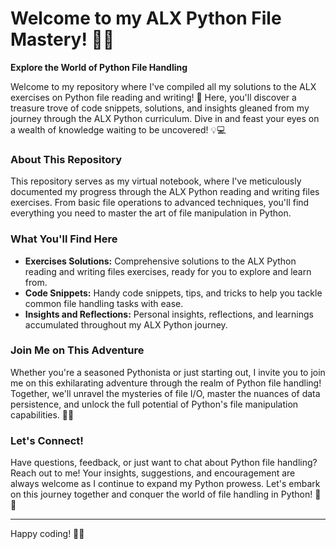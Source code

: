 # Welcome to my ALX Python File Mastery! 🚀📝

**Explore the World of Python File Handling**

Welcome to my repository where I've compiled all my solutions to the ALX exercises on Python file reading and writing! 🐍 Here, you'll discover a treasure trove of code snippets, solutions, and insights gleaned from my journey through the ALX Python curriculum. Dive in and feast your eyes on a wealth of knowledge waiting to be uncovered! 💡💻

### About This Repository

This repository serves as my virtual notebook, where I've meticulously documented my progress through the ALX Python reading and writing files exercises. From basic file operations to advanced techniques, you'll find everything you need to master the art of file manipulation in Python.

### What You'll Find Here

- **Exercises Solutions:** Comprehensive solutions to the ALX Python reading and writing files exercises, ready for you to explore and learn from.
- **Code Snippets:** Handy code snippets, tips, and tricks to help you tackle common file handling tasks with ease.
- **Insights and Reflections:** Personal insights, reflections, and learnings accumulated throughout my ALX Python journey.

### Join Me on This Adventure

Whether you're a seasoned Pythonista or just starting out, I invite you to join me on this exhilarating adventure through the realm of Python file handling! Together, we'll unravel the mysteries of file I/O, master the nuances of data persistence, and unlock the full potential of Python's file manipulation capabilities. 🌟✨

### Let's Connect!

Have questions, feedback, or just want to chat about Python file handling? Reach out to me! Your insights, suggestions, and encouragement are always welcome as I continue to expand my Python prowess. Let's embark on this journey together and conquer the world of file handling in Python! 🤝💬

---

Happy coding! 🎉🐍
